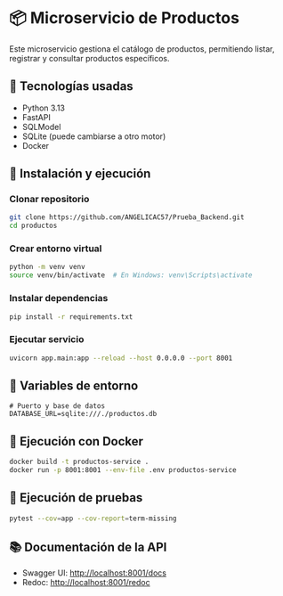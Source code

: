 # 📦 Microservicio de Productos

Este microservicio gestiona el catálogo de productos, permitiendo listar, registrar y consultar productos específicos.

## 🚀 Tecnologías usadas
- Python 3.13
- FastAPI
- SQLModel
- SQLite (puede cambiarse a otro motor)
- Docker

## 📌 Instalación y ejecución

### Clonar repositorio
```bash
git clone https://github.com/ANGELICAC57/Prueba_Backend.git
cd productos
```

### Crear entorno virtual
```bash
python -m venv venv
source venv/bin/activate  # En Windows: venv\Scripts\activate
```

### Instalar dependencias
```bash
pip install -r requirements.txt
```

### Ejecutar servicio
```bash
uvicorn app.main:app --reload --host 0.0.0.0 --port 8001
```

## 📜 Variables de entorno
```env
# Puerto y base de datos
DATABASE_URL=sqlite:///./productos.db
```

## 🐳 Ejecución con Docker
```bash
docker build -t productos-service .
docker run -p 8001:8001 --env-file .env productos-service
```

## 🧪 Ejecución de pruebas
```bash
pytest --cov=app --cov-report=term-missing
```

## 📚 Documentación de la API
- Swagger UI: [http://localhost:8001/docs](http://localhost:8001/docs)
- Redoc: [http://localhost:8001/redoc](http://localhost:8001/redoc)

